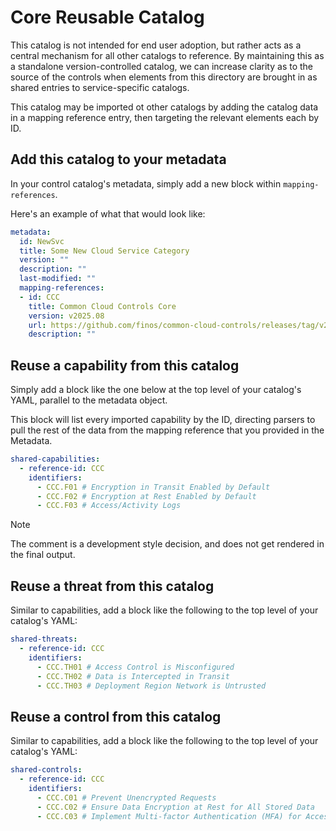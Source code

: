 # Core Reusable Catalog

This catalog is not intended for end user adoption, but rather acts as a central mechanism for all other catalogs to reference. By maintaining this as a standalone version-controlled catalog, we can increase clarity as to the source of the controls when elements from this directory are brought in as shared entries to service-specific catalogs.

This catalog may be imported ot other catalogs by adding the catalog data in a mapping reference entry, then targeting the relevant elements each by ID.

## Add this catalog to your metadata

In your control catalog's metadata, simply add a new block within `mapping-references`.

Here's an example of what that would look like:

```yaml
metadata:
  id: NewSvc
  title: Some New Cloud Service Category
  version: ""
  description: ""
  last-modified: "" 
  mapping-references:
  - id: CCC
    title: Common Cloud Controls Core
    version: v2025.08
    url: https://github.com/finos/common-cloud-controls/releases/tag/v2025.08.Core
    description: ""
```

## Reuse a capability from this catalog

Simply add a block like the one below at the top level of your catalog's YAML, parallel to the metadata object.

This block will list every imported capability by the ID, directing parsers to pull the rest of the data from the mapping reference that you provided in the Metadata.

```yaml
shared-capabilities:
  - reference-id: CCC
    identifiers:
      - CCC.F01 # Encryption in Transit Enabled by Default
      - CCC.F02 # Encryption at Rest Enabled by Default
      - CCC.F03 # Access/Activity Logs
```

> [!NOTE]
>
> The comment is a development style decision, and does not get rendered in the final output.

## Reuse a threat from this catalog

Similar to capabilities, add a block like the following to the top level of your catalog's YAML:

```yaml
shared-threats:
  - reference-id: CCC
    identifiers:
      - CCC.TH01 # Access Control is Misconfigured
      - CCC.TH02 # Data is Intercepted in Transit
      - CCC.TH03 # Deployment Region Network is Untrusted
```

## Reuse a control from this catalog

Similar to capabilities, add a block like the following to the top level of your catalog's YAML:

```yaml
shared-controls:
  - reference-id: CCC
    identifiers:
      - CCC.C01 # Prevent Unencrypted Requests
      - CCC.C02 # Ensure Data Encryption at Rest for All Stored Data
      - CCC.C03 # Implement Multi-factor Authentication (MFA) for Access
```
